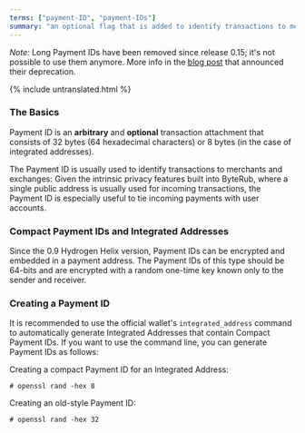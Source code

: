 ```yaml
---
terms: ["payment-ID", "payment-IDs"]
summary: "an optional flag that is added to identify transactions to merchants, consisting of 64 hexadecimal characters"
---
```


*Note:* Long Payment IDs have been removed since release 0.15; it's not possible to use them anymore. More info in the [blog post](https://getbyterub.org/2019/06/04/Long-Payment-ID-Deprecation.html) that announced their deprecation.

{% include untranslated.html %}
### The Basics

Payment ID is an **arbitrary** and **optional** transaction attachment that consists of 32 bytes (64 hexadecimal characters) or 8 bytes (in the case of integrated addresses).

The Payment ID is usually used to identify transactions to merchants and exchanges: Given the intrinsic privacy features built into ByteRub, where a single public address is usually used for incoming transactions, the Payment ID is especially useful to tie incoming payments with user accounts.

### Compact Payment IDs and Integrated Addresses

Since the 0.9 Hydrogen Helix version, Payment IDs can be encrypted and embedded in a payment address. The Payment IDs of this type should be 64-bits and are encrypted with a random one-time key known only to the sender and receiver.

### Creating a Payment ID
It is recommended to use the official wallet's `integrated_address` command to automatically generate Integrated Addresses that contain Compact Payment IDs. If you want to use the command line, you can generate Payment IDs as follows:

Creating a compact Payment ID for an Integrated Address:

```# openssl rand -hex 8```

Creating an old-style Payment ID:

```# openssl rand -hex 32```
